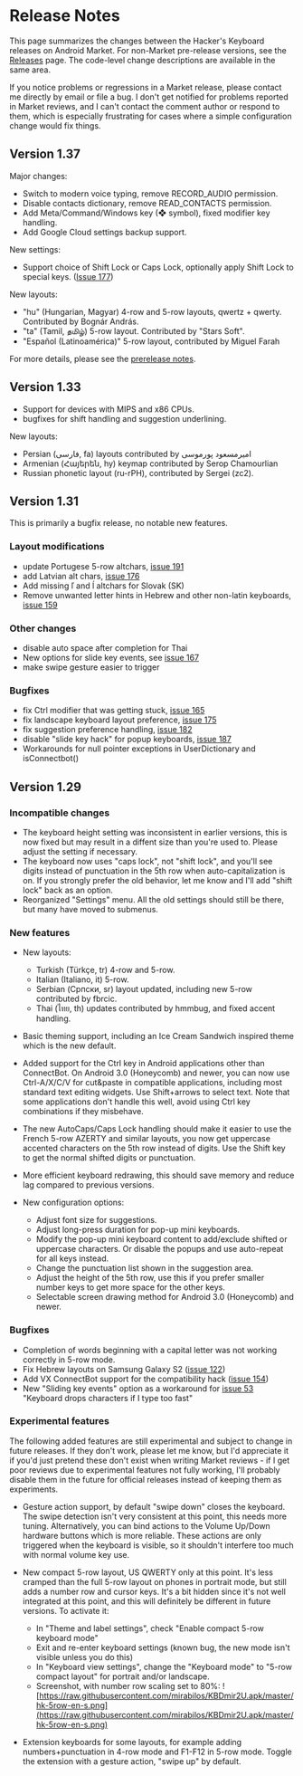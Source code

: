 

# Release Notes #

This page summarizes the changes between the Hacker's Keyboard releases on
Android Market. For non-Market pre-release versions, see the
[Releases](https://github.com/mirabilos/KBDmir2U.apk/releases) page. The
code-level change descriptions are available in the same area.

If you notice problems or regressions in a Market release, please contact me directly by email or file a bug. I don't get notified for problems reported in Market reviews, and I can't contact the comment author or respond to them, which is especially frustrating for cases where a simple configuration change would fix things.

## Version 1.37 ##

Major changes:

  * Switch to modern voice typing, remove RECORD\_AUDIO permission.
  * Disable contacts dictionary, remove READ\_CONTACTS permission.
  * Add Meta/Command/Windows key (❖ symbol), fixed modifier key handling.
  * Add Google Cloud settings backup support.

New settings:
  * Support choice of Shift Lock or Caps Lock, optionally apply Shift Lock to special keys. ([Issue 177](https://github.com/klausw/hackerskeyboard/issues/177))

New layouts:

  * "hu" (Hungarian, Magyar) 4-row and 5-row layouts, qwertz + qwerty. Contributed by Bognár András.
  * "ta" (Tamil, தமிழ்) 5-row layout. Contributed by "Stars Soft".
  * "Español (Latinoamérica)" 5-row layout, contributed by Miguel Farah

For more details, please see the [prerelease notes](https://github.com/klausw/hackerskeyboard/releases/tag/1.34rc17).

## Version 1.33 ##

  * Support for devices with MIPS and x86 CPUs.
  * bugfixes for shift handling and suggestion underlining.

New layouts:

  * Persian (فارسی, fa) layouts contributed by امیرمسعود پورموسی
  * Armenian (Հայերեն, hy) keymap contributed by Serop Chamourlian
  * Russian phonetic layout (ru-rPH), contributed by Sergei (zc2).

## Version 1.31 ##

This is primarily a bugfix release, no notable new features.

### Layout modifications ###
  * update Portugese 5-row altchars, [issue 191](https://github.com/klausw/hackerskeyboard/issues/191)
  * add Latvian alt chars, [issue 176](https://github.com/klausw/hackerskeyboard/issues/176)
  * Add missing ľ and ĺ altchars for Slovak (SK)
  * Remove unwanted letter hints in Hebrew and other non-latin keyboards, [issue 159](https://github.com/klausw/hackerskeyboard/issues/159)

### Other changes ###
  * disable auto space after completion for Thai
  * New options for slide key events, see [issue 167](https://github.com/klausw/hackerskeyboard/issues/167)
  * make swipe gesture easier to trigger

### Bugfixes ###
  * fix Ctrl modifier that was getting stuck, [issue 165](https://github.com/klausw/hackerskeyboard/issues/165)
  * fix landscape keyboard layout preference, [issue 175](https://github.com/klausw/hackerskeyboard/issues/175)
  * fix suggestion preference handling, [issue 182](https://github.com/klausw/hackerskeyboard/issues/182)
  * disable "slide key hack" for popup keyboards, [issue 187](https://github.com/klausw/hackerskeyboard/issues/187)
  * Workarounds for null pointer exceptions in UserDictionary and isConnectbot()

## Version 1.29 ##

### Incompatible changes ###

  * The keyboard height setting was inconsistent in earlier versions, this is now fixed but may result in a diffent size than you're used to. Please adjust the setting if necessary.
  * The keyboard now uses "caps lock", not "shift lock", and you'll see digits instead of punctuation in the 5th row when auto-capitalization is on. If you strongly prefer the old behavior, let me know and I'll add "shift lock" back as an option.
  * Reorganized "Settings" menu. All the old settings should still be there, but many have moved to submenus.

### New features ###

  * New layouts:
    * Turkish (Türkçe, tr) 4-row and 5-row.
    * Italian (Italiano, it) 5-row.
    * Serbian (Српски, sr) layout updated, including new 5-row contributed by fbrcic.
    * Thai (ไทย, th) updates contributed by hmmbug, and fixed accent handling.

  * Basic theming support, including an Ice Cream Sandwich inspired theme which is the new default.

  * Added support for the Ctrl key in Android applications other than ConnectBot. On Android 3.0 (Honeycomb) and newer, you can now use Ctrl-A/X/C/V for cut&paste in compatible applications, including most standard text editing widgets. Use Shift+arrows to select text. Note that some applications don't handle this well, avoid using Ctrl key combinations if they misbehave.

  * The new AutoCaps/Caps Lock handling should make it easier to use the French 5-row AZERTY and similar layouts, you now get uppercase accented characters on the 5th row instead of digits. Use the Shift key to get the normal shifted digits or punctuation.

  * More efficient keyboard redrawing, this should save memory and reduce lag compared to previous versions.

  * New configuration options:
    * Adjust font size for suggestions.
    * Adjust long-press duration for pop-up mini keyboards.
    * Modify the pop-up mini keyboard content to add/exclude shifted or uppercase characters. Or disable the popups and use auto-repeat for all keys instead.
    * Change the punctuation list shown in the suggestion area.
    * Adjust the height of the 5th row, use this if you prefer smaller number keys to get more space for the other keys.
    * Selectable screen drawing method for Android 3.0 (Honeycomb) and newer.

### Bugfixes ###

  * Completion of words beginning with a capital letter was not working correctly in 5-row mode.
  * Fix Hebrew layouts on Samsung Galaxy S2 ([issue 122](https://github.com/klausw/hackerskeyboard/issues/122))
  * Add VX ConnectBot support for the compatibility hack ([issue 154](https://github.com/klausw/hackerskeyboard/issues/154))
  * New "Sliding key events" option as a workaround for [issue 53](https://github.com/klausw/hackerskeyboard/issues/53) "Keyboard drops characters if I type too fast"


### Experimental features ###

The following added features are still experimental and subject to change in
future releases. If they don't work, please let me know, but I'd appreciate it
if you'd just pretend these don't exist when writing Market reviews - if I get
poor reviews due to experimental features not fully working, I'll probably
disable them in the future for official releases instead of keeping them as
experiments.

  * Gesture action support, by default "swipe down" closes the keyboard. The swipe detection isn't very consistent at this point, this needs more tuning. Alternatively, you can bind actions to the Volume Up/Down hardware buttons which is more reliable. These actions are only triggered when the keyboard is visible, so it shouldn't interfere too much with normal volume key use.

  * New compact 5-row layout, US QWERTY only at this point. It's less cramped than the full 5-row layout on phones in portrait mode, but still adds a number row and cursor keys. It's a bit hidden since it's not well integrated at this point, and this will definitely be different in future versions. To activate it:
    * In "Theme and label settings", check "Enable compact 5-row keyboard mode"
    * Exit and re-enter keyboard settings (known bug, the new mode isn't visible unless you do this)
    * In "Keyboard view settings", change the "Keyboard mode" to "5-row compact layout" for portrait and/or landscape.
    * Screenshot, with number row scaling set to 80%: ![https://raw.githubusercontent.com/mirabilos/KBDmir2U.apk/master/hk-5row-en-s.png](https://raw.githubusercontent.com/mirabilos/KBDmir2U.apk/master/hk-5row-en-s.png)

  * Extension keyboards for some layouts, for example adding numbers+punctuation in 4-row mode and F1-F12 in 5-row mode. Toggle the extension with a gesture action, "swipe up" by default.
